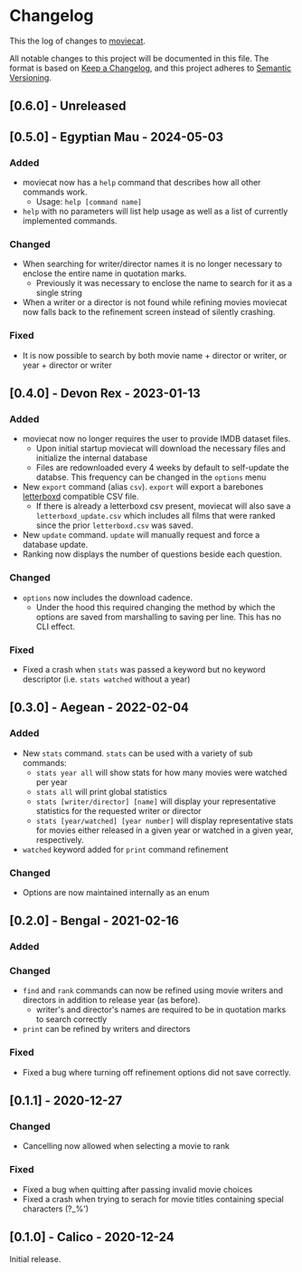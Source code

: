 # Changelog

This the log of changes to [moviecat](https://github.com/dylanagreen/moviecat).

All notable changes to this project will be documented in this file.
The format is based on [Keep a Changelog](https://keepachangelog.com/en/1.0.0/),
and this project adheres to [Semantic Versioning](https://semver.org/spec/v2.0.0.html).

## [0.6.0] - Unreleased

## [0.5.0] - Egyptian Mau - 2024-05-03
### Added
- moviecat now has a `help` command that describes how all other commands work.
  - Usage: `help [command name]`
- `help` with no parameters will list help usage as well as a list of currently implemented commands.

### Changed
- When searching for writer/director names it is no longer necessary to enclose the entire name in quotation marks.
  - Previously it was necessary to enclose the name to search for it as a single string
- When a writer or a director is not found while refining movies moviecat now falls back to the refinement screen instead of silently crashing.

### Fixed
- It is now possible to search by both movie name + director or writer, or year + director or writer


## [0.4.0] - Devon Rex - 2023-01-13
### Added
- moviecat now no longer requires the user to provide IMDB dataset files.
  - Upon initial startup moviecat will download the necessary files and initialize the internal database
  - Files are redownloaded every 4 weeks by default to self-update the databse. This frequency can be changed in the `options` menu
- New `export` command (alias `csv`). `export` will export a barebones [letterboxd](https://letterboxd.com/) compatible CSV file.
   - If there is already a letterboxd csv present, moviecat will also save a `letterboxd_update.csv` which includes all films that were ranked since the prior `letterboxd.csv` was saved.
- New `update` command. `update` will manually request and force a database update.
- Ranking now displays the number of questions beside each question.

### Changed
- `options` now includes the download cadence.
  - Under the hood this required changing the method by which the options are saved from marshalling to saving per line. This has no CLI effect.

### Fixed
- Fixed a crash when `stats` was passed a keyword but no keyword descriptor (i.e. `stats watched` without a year)


## [0.3.0] - Aegean - 2022-02-04
### Added
- New `stats` command. `stats` can be used with a variety of sub commands:
  - `stats year all` will show stats for how many movies were watched per year
  - `stats all` will print global statistics
  - `stats [writer/director] [name]` will display your representative statistics for the requested writer or director
  - `stats [year/watched] [year number]` will display representative stats for movies either released in a given year or watched in a given year, respectively.
- `watched` keyword added for `print` command refinement

### Changed
- Options are now maintained internally as an enum



## [0.2.0] - Bengal - 2021-02-16
### Added

### Changed
- `find` and `rank` commands can now be refined using movie writers and directors in addition to release year (as before).
  - writer's and director's names are required to be in quotation marks to search correctly
- `print` can be refined by writers and directors

### Fixed
- Fixed a bug where turning off refinement options did not save correctly.

## [0.1.1] - 2020-12-27
### Changed
- Cancelling now allowed when selecting a movie to rank

### Fixed
- Fixed a bug when quitting after passing invalid movie choices
- Fixed a crash when trying to serach for movie titles containing special characters (?_%')

## [0.1.0] - Calico - 2020-12-24
Initial release.